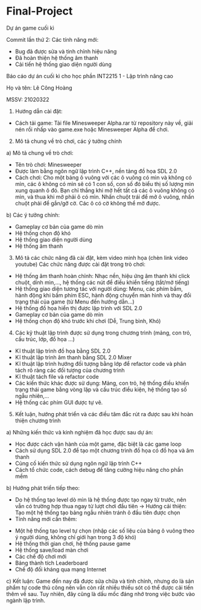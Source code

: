 # Final-Project
Dự án game cuối kì

Commit lần thứ 2:
Các tính năng mới: 
- Bug đã được sửa và tinh chỉnh hiệu năng
- Đã hoàn thiện hệ thống âm thanh
- Cải tiến hệ thống giao diện người dùng

Báo cáo dự án cuối kì cho học phần INT2215 1 - Lập trình nâng cao

Họ và tên: Lê Công Hoàng

MSSV: 21020322
1. Hướng dẫn cài đặt:
- Cách tải game: Tải file Minesweeper Alpha.rar từ repository này về, giải nén rồi nhấp vào game.exe hoặc Minesweeper Alpha để chơi.
2. Mô tả chung về trò chơi, các ý tưởng chính

a) Mô tả chung về trò chơi:

+ Tên trò chơi: Minesweeper
+ Được làm bằng ngôn ngữ lập trình C++, nền tảng đồ họa SDL 2.0
+ Cách chơi: Cho một bảng ô vuông với các ô vuông có mìn và không có mìn, các ô không có mìn sẽ có 1 con số, con số đó biểu thị số lượng mìn xung quanh ô đó. Bạn chỉ thắng khi mở hết tất cả các ô vuông không có mìn, và thua khi mở phải ô có mìn. Nhấn chuột trái để mở ô vuông, nhấn chuột phải để gắn/gỡ cờ. Các ô có cờ không thể mở được.

b) Các ý tưởng chính:
+ Gameplay cơ bản của game dò mìn
+ Hệ thống chọn độ khó
+ Hệ thống giao diện người dùng
+ Hệ thống âm thanh
3. Mô tả các chức năng đã cài đặt, kèm video minh họa (chèn link video youtube)
 Các chức năng được cài đặt trong trò chơi:
+ Hệ thống âm thanh hoàn chỉnh: Nhạc nền, hiệu ứng âm thanh khi click chuột, dính mìn,..., hệ thống các nút để điều khiển tiếng (tắt/mở tiếng)
+ Hệ thống giao diện tương tác với người dùng: Menu, các phím bấm, hành động khi bấm phím ESC, hành động chuyển màn hình và thay đổi trạng thái của game (từ Menu đến hướng dẫn...)
+ Hệ thống đồ họa hiển thị được lập trình với SDL 2.0
+ Gameplay cơ bản của game dò mìn
+ Hệ thống chọn độ khó trước khi chơi (Dễ, Trung bình, Khó)
4. Các kỹ thuật lập trình được sử dụng trong chương trình (mảng, con trỏ, cấu trúc, lớp, đồ họa ...)
+ Kĩ thuật lập trình đồ họa bằng SDL 2.0
+ Kĩ thuật lập trình âm thanh bằng SDL 2.0 Mixer
+ Kĩ thuật lập trình hướng đối tượng bằng lớp để refactor code và phân tách rõ ràng các đối tượng của chương trình
+ Kĩ thuật tách file và refactor code
+ Các kiến thức khác được sử dụng: Mảng, con trỏ, hệ thống điều khiển trạng thái game bằng vòng lặp và cấu trúc điều kiện, hệ thống tạo số ngẫu nhiên,...
+ Hệ thống các phím GUI được tự vẽ.
5. Kết luận, hướng phát triển và các điều tâm đắc rút ra được sau khi hoàn thiện chương trình

a) Những kiến thức và kinh nghiệm đã học được sau dự án:
+ Học được cách vận hành của một game, đặc biệt là các game loop
+ Cách sử dụng SDL 2.0 để tạo một chương trình đồ họa có đồ họa và âm thanh
+ Củng cố kiến thức sử dụng ngôn ngữ lập trình C++
+ Cách tổ chức code, cách debug để tăng cường hiệu năng cho phần mềm

b) Hướng phát triển tiếp theo:
+ Do hệ thống tạo level dò mìn là hệ thống được tạo ngay từ trước, nên vẫn có trường hợp thua ngay từ lượt chơi đầu tiên
-> Hướng cải thiện: Tạo một hệ thống tạo bảng ngẫu nhiên tránh ô đầu tiên được chọn
+ Tính năng mới cần thêm:
* Một hệ thống tạo level tự chọn (nhập các số liệu của bảng ô vuông theo ý người dùng, không chỉ giới hạn trong 3 độ khó)
* Hệ thống thời gian chơi, hệ thống pause game
* Hệ thống save/load màn chơi
* Các chế độ chơi mới
* Bảng thành tích Leaderboard
* Chế độ đối kháng qua mạng Internet

c) Kết luận: Game đến nay đã được sửa chữa và tinh chỉnh, nhưng do là sản phẩm tự code thủ công nên vẫn còn rất nhiều thiếu sót có thể được cải tiến thêm về sau. Tuy nhiên, đây cũng là dấu mốc đáng nhớ trong việc bước vào ngành lập trình.

